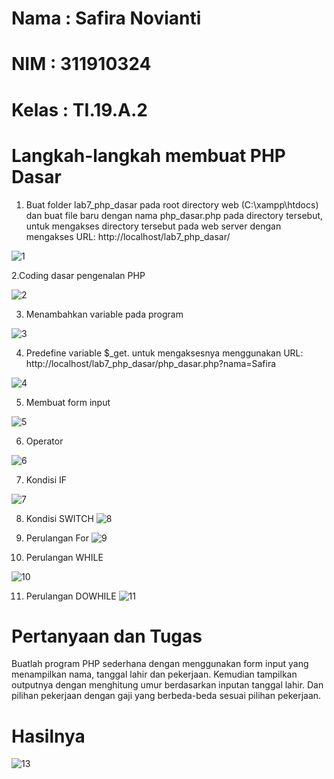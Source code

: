 # Nama : Safira Novianti
# NIM : 311910324
# Kelas : TI.19.A.2

# Langkah-langkah membuat PHP Dasar

1. Buat folder lab7_php_dasar pada root directory web (C:\xampp\htdocs) dan buat file baru dengan nama php_dasar.php pada directory tersebut, untuk mengakses directory tersebut pada web server dengan mengakses URL: http://localhost/lab7_php_dasar/

![1](https://user-images.githubusercontent.com/56381081/117835898-6ee6d600-b2a2-11eb-983a-9335d58fd716.png)

2.Coding dasar pengenalan PHP

![2](https://user-images.githubusercontent.com/56381081/117835900-6f7f6c80-b2a2-11eb-81f1-5f562c3652c8.png)

3. Menambahkan variable pada program

![3](https://user-images.githubusercontent.com/56381081/117835833-668e9b00-b2a2-11eb-8f2a-da0bd7120fc4.png)

4. Predefine variable $_get. untuk mengaksesnya menggunakan URL: http://localhost/lab7_php_dasar/php_dasar.php?nama=Safira

![4](https://user-images.githubusercontent.com/56381081/117835849-68f0f500-b2a2-11eb-9090-34199ecdd09f.png)

5. Membuat form input

![5](https://user-images.githubusercontent.com/56381081/117835853-69898b80-b2a2-11eb-9b97-9c79ed0a819a.png)

6. Operator

![6](https://user-images.githubusercontent.com/56381081/117835856-6a222200-b2a2-11eb-878c-09c0632fe019.png)

7. Kondisi IF

![7](https://user-images.githubusercontent.com/56381081/117835860-6abab880-b2a2-11eb-9a4d-7c476f1d461e.png)

8. Kondisi SWITCH
![8](https://user-images.githubusercontent.com/56381081/117835866-6b534f00-b2a2-11eb-9021-af636eea0d18.png)

9. Perulangan For
![9](https://user-images.githubusercontent.com/56381081/117835872-6bebe580-b2a2-11eb-99be-5e9640ec2e9b.png)

10. Perulangan WHILE

![10](https://user-images.githubusercontent.com/56381081/117835879-6c847c00-b2a2-11eb-8839-6ae7ec2b5e1f.png)

11. Perulangan DOWHILE
![11](https://user-images.githubusercontent.com/56381081/117835883-6db5a900-b2a2-11eb-98e6-198d1f3ae248.png)

# Pertanyaan dan Tugas
Buatlah program PHP sederhana dengan menggunakan form input yang menampilkan
nama, tanggal lahir dan pekerjaan. Kemudian tampilkan outputnya dengan menghitung
umur berdasarkan inputan tanggal lahir. Dan pilihan pekerjaan dengan gaji yang
berbeda-beda sesuai pilihan pekerjaan.

# Hasilnya
![13](https://user-images.githubusercontent.com/56381081/117835893-6e4e3f80-b2a2-11eb-8e5a-23d3a706c5f3.png)